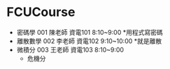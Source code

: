 # FCUCourse
* 密碼學 001 陳老師 資電101 8:10~9:00
  *用程式寫密碼 
* 離散數學 002 李老師 資電102 9:10~10:00
  *就是離散
* 微積分 003 王老師 資電103 8:10~9:00
  * 危機分

